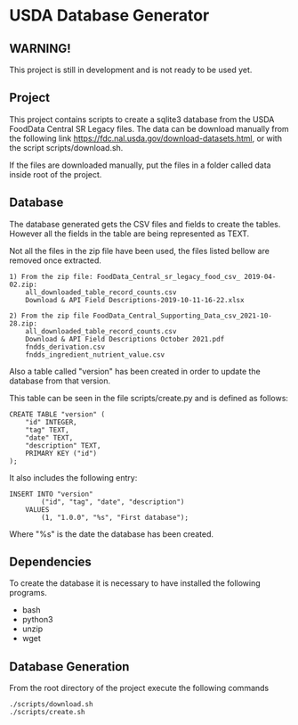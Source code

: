 # USDA Database Generator

## WARNING!

This project is still in development and is not ready to be used yet.

## Project

This project contains scripts to create a sqlite3 database from the USDA FoodData Central SR Legacy files. The data can be download manually from the following link https://fdc.nal.usda.gov/download-datasets.html, or with the script scripts/download.sh.

If the files are downloaded manually, put the files in a folder called data inside root of the project.

## Database

The database generated gets the CSV files and fields to create the tables. However all the fields in the table are being represented as TEXT.

Not all the files in the zip file have been used, the files listed bellow are removed once extracted.

    1) From the zip file: FoodData_Central_sr_legacy_food_csv_ 2019-04-02.zip:
        all_downloaded_table_record_counts.csv
        Download & API Field Descriptions-2019-10-11-16-22.xlsx

    2) From the zip file FoodData_Central_Supporting_Data_csv_2021-10-28.zip:
        all_downloaded_table_record_counts.csv
        Download & API Field Descriptions October 2021.pdf
        fndds_derivation.csv
        fndds_ingredient_nutrient_value.csv

Also a table called "version" has been created in order to update the database from that version.

This table can be seen in the file scripts/create.py and is defined as follows:

    CREATE TABLE "version" (
        "id" INTEGER,
        "tag" TEXT,
        "date" TEXT,
        "description" TEXT,
        PRIMARY KEY ("id")
    );

It also includes the following entry:

    INSERT INTO "version"
            ("id", "tag", "date", "description")
        VALUES
            (1, "1.0.0", "%s", "First database");

Where "%s" is the date the database has been created.

## Dependencies

To create the database it is necessary to have installed the following programs.

- bash
- python3
- unzip
- wget

## Database Generation

From the root directory of the project execute the following commands

    ./scripts/download.sh
    ./scripts/create.sh